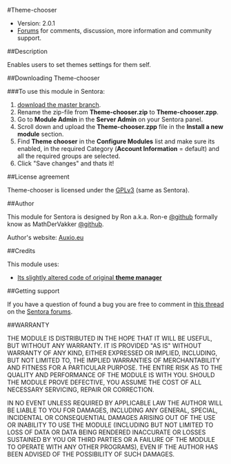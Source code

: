 #Theme-chooser

* Version: 2.0.1
* [Forums](#) for comments, discussion, more information and community support.

##Description

Enables users to set themes settings for them self.

##Downloading Theme-chooser

###To use this module in Sentora:
1. [download the master branch](#).
2. Rename the zip-file from **Theme-chooser.zip** to **Theme-chooser.zpp**.
2. Go to **Module Admin** in the **Server Admin** on your Sentora panel.
3. Scroll down and upload the **Theme-chooser.zpp** file in the **Install a new module** section.
4. Find **Theme chooser** in the **Configure Modules** list and make sure its enabled, in the required Category (**Account Information** = default) and all the required groups are selected.
5. Click "Save changes" and thats it!

##License agreement

Theme-chooser is licensed under the [GPLv3](http://www.gnu.org/licenses/gpl-3.0.html) (same as Sentora).

##Author

This module for Sentora is designed by Ron a.k.a. Ron-e [@github](https://github.com/Ron-e) formally know as MathDerVakker [@github](https://github.com/MathDerVakker).

Author's website: [Auxio.eu](http://auxio.eu/)

##Credits

This module uses:
* [Its slightly altered code of original **theme manager**](https://github.com/sentora/sentora-core/tree/master/modules/theme_manager)

##Getting support

If you have a question of found a bug you are free to comment in [this thread](#) on the [Sentora forums](http://forums.sentora.io/).


##WARRANTY

THE MODULE IS DISTRIBUTED IN THE HOPE THAT IT WILL BE USEFUL, BUT WITHOUT ANY WARRANTY. 
IT IS PROVIDED "AS IS" WITHOUT WARRANTY OF ANY KIND, EITHER EXPRESSED OR IMPLIED, INCLUDING, BUT NOT LIMITED TO, THE IMPLIED WARRANTIES OF MERCHANTABILITY AND FITNESS FOR A PARTICULAR PURPOSE. 
THE ENTIRE RISK AS TO THE QUALITY AND PERFORMANCE OF THE MODULE IS WITH YOU. 
SHOULD THE MODULE PROVE DEFECTIVE, YOU ASSUME THE COST OF ALL NECESSARY SERVICING, REPAIR OR CORRECTION.

IN NO EVENT UNLESS REQUIRED BY APPLICABLE LAW THE AUTHOR WILL BE LIABLE TO YOU FOR DAMAGES, 
INCLUDING ANY GENERAL, SPECIAL, INCIDENTAL OR CONSEQUENTIAL DAMAGES ARISING OUT OF THE USE OR INABILITY TO USE THE MODULE 
(INCLUDING BUT NOT LIMITED TO LOSS OF DATA OR DATA BEING RENDERED INACCURATE OR LOSSES SUSTAINED BY YOU OR THIRD PARTIES OR A FAILURE OF THE MODULE TO OPERATE WITH ANY OTHER PROGRAMS), 
EVEN IF THE AUTHOR HAS BEEN ADVISED OF THE POSSIBILITY OF SUCH DAMAGES.